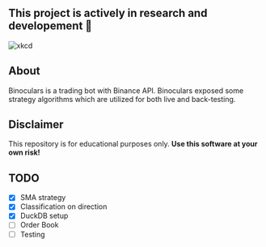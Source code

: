 ## This project is actively in research and developement 🔭

![xkcd](https://imgs.xkcd.com/comics/engineer_syllogism.png)

## About
Binoculars is a trading bot with Binance API. Binoculars 
exposed some strategy algorithms which are utilized for 
both live and back-testing.

## Disclaimer
This repository is for educational purposes only. 
**Use this software at your own risk!**

## TODO
- [x] SMA strategy
- [x] Classification on direction
- [x] DuckDB setup
- [ ] Order Book
- [ ] Testing